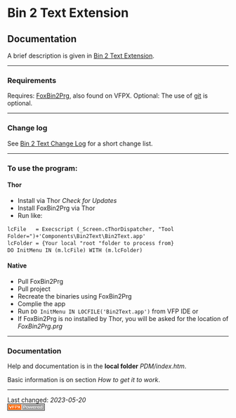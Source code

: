 # Bin 2 Text Extension
## Documentation

A brief description is given in [Bin 2 Text Extension](../README.md).

---
### Requirements
Requires: [FoxBin2Prg](https://github.com/fdbozzo/foxbin2prg), also found on VFPX.
Optional: The use of [git](https://git-scm.com/) is optional.

---
### Change log
See [Bin 2 Text Change Log](./changelog.md) for a short change list.

---
### To use the program:
#### Thor 
* Install via Thor *Check for Updates*
* Install FoxBin2Prg via Thor
* Run like:
```
lcFile   = Execscript (_Screen.cThorDispatcher, "Tool Folder=")+'Components\Bin2Text\Bin2Text.app'
lcFolder = {Your local "root "folder to process from}
DO InitMenu IN (m.lcFile) WITH (m.lcFolder)
```
#### Native
* Pull FoxBin2Prg
* Pull project
* Recreate the binaries using FoxBin2Prg
* Complie the app
* Run `DO InitMenu IN LOCFILE('Bin2Text.app')` from VFP IDE or
* If FoxBin2Prg is no installed by Thor, you will be asked for the location of _FoxBin2Prg.prg_

---
###  Documentation
Help and documentation is in the **local folder** _PDM/index.htm_.

Basic information is on section _How to get it to work_.

----
Last changed: *<!--DeploymentDate-->2023-05-20<!--/DeploymentDate-->*   
![powered by VFPX](./docs/images/vfpxpoweredby_alternative.gif "powered by VFPX")
